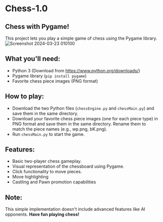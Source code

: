 # Chess-1.0
## Chess with Pygame!
This project lets you play a simple game of chess using the Pygame library.
![Screenshot 2024-03-23 010100](https://github.com/kavishka-dot/Chess-1.0/assets/82282978/14e3154e-7b88-4a5e-a007-4865c3ef1fdc)
## What you'll need:

- Python 3 (Download from https://www.python.org/downloads/)
- Pygame library (`pip install pygame`)
- Favorite chess piece images (PNG format)
## How to play:

- Download the two Python files (`chessEngine.py` and `chessMain.py`) and save them in the same directory.
- Download your favorite chess piece images (one for each piece type) in PNG format and save them in the same directory. Rename them to match the piece names (e.g., wp.png, bK.png).
- Run `chessMain.py` to start the game.

## Features:

- Basic two-player chess gameplay.
- Visual representation of the chessboard using Pygame.
- Click functionality to move pieces.
- Move highlighting
- Castling and Pawn promotion capabilities 
## Note:

This simple implementation doesn't include advanced features like AI opponents.
**Have fun playing chess!**

